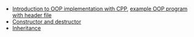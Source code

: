 * [Introduction to OOP implementation with CPP](https://github.com/TranPhucVinh/Cplusplus/blob/master/Introduction/OOP/Introduction.md), [example OOP program with header file](https://github.com/TranPhucVinh/Cplusplus/tree/master/Introduction/OOP/Example)
* [Constructor and destructor](https://github.com/TranPhucVinh/Cplusplus/blob/master/Introduction/OOP/Constructor%20and%20Destructor.md)
* [Inheritance](https://github.com/TranPhucVinh/Cplusplus/blob/master/Introduction/OOP/Inheritance.md)